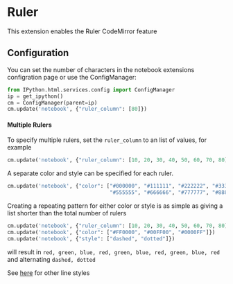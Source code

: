 Ruler
=====
This extension enables the Ruler CodeMirror feature


Configuration
-------------

You can set the number of characters in the notebook extensions configration page or use the ConfigManager:

```Python
from IPython.html.services.config import ConfigManager
ip = get_ipython()
cm = ConfigManager(parent=ip)
cm.update('notebook', {"ruler_column": [80]})
```

#### Multiple Rulers ####
To specify multiple rulers, set the `ruler_column` to an list of values, for example

```Python
cm.update('notebook', {"ruler_column": [10, 20, 30, 40, 50, 60, 70, 80]})
```

A separate color and style can be specified for each ruler.

```Python
cm.update('notebook', {"color": ["#000000", "#111111", "#222222", "#333333", "#444444",
                                 "#555555", "#666666", "#777777", "#888888", "#999999"]})
```

Creating a repeating pattern for either color or style is as simple as giving a list shorter than the total number of rulers

```Python
cm.update('notebook', {"ruler_column": [10, 20, 30, 40, 50, 60, 70, 80]})
cm.update('notebook', {"color": ["#FF0000", "#00FF00", "#0000FF"]})
cm.update('notebook', {"style": ["dashed", "dotted"]})
```

will result in `red, green, blue, red, green, blue, red, green, blue, red` and alternating `dashed, dotted`

See [here](http://www.w3schools.com/cssref/pr_border-left_style.asp) for other line styles
